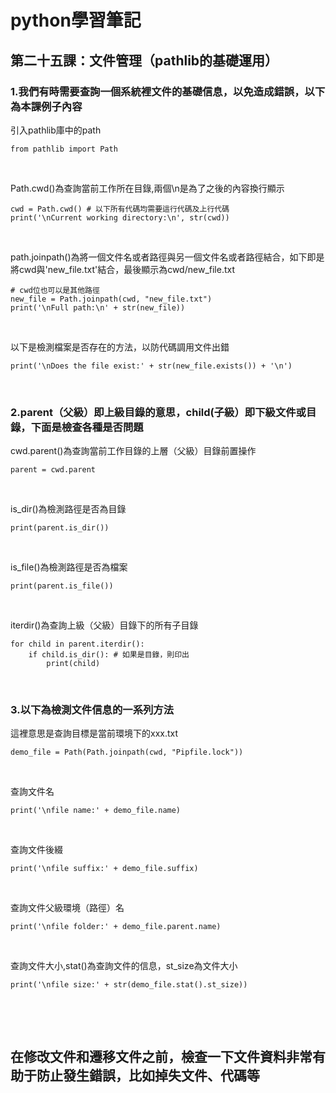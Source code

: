 # python學習筆記

## 第二十五課：文件管理（pathlib的基礎運用）

### 1.我們有時需要查詢一個系統裡文件的基礎信息，以免造成錯誤，以下為本課例子內容

引入pathlib庫中的path

```
from pathlib import Path
```

&nbsp;

Path.cwd()為查詢當前工作所在目錄,兩個\n是為了之後的內容換行顯示

```
cwd = Path.cwd() # 以下所有代碼均需要這行代碼及上行代碼
print('\nCurrent working directory:\n', str(cwd))
```

&nbsp;

path.joinpath()為將一個文件名或者路徑與另一個文件名或者路徑結合，如下即是將cwd與'new_file.txt'結合，最後顯示為cwd/new_file.txt

```
# cwd位也可以是其他路徑
new_file = Path.joinpath(cwd, "new_file.txt")
print('\nFull path:\n' + str(new_file))
```

&nbsp;

以下是檢測檔案是否存在的方法，以防代碼調用文件出錯

```
print('\nDoes the file exist:' + str(new_file.exists()) + '\n')
```

&nbsp;

### 2.parent（父級）即上級目錄的意思，child(子級）即下級文件或目錄，下面是檢查各種是否問題

cwd.parent()為查詢當前工作目錄的上層（父級）目錄前置操作

```
parent = cwd.parent
```

&nbsp;

is_dir()為檢測路徑是否為目錄

```
print(parent.is_dir())
```

&nbsp;

is_file()為檢測路徑是否為檔案

```
print(parent.is_file())
```

&nbsp;

iterdir()為查詢上級（父級）目錄下的所有子目錄

```
for child in parent.iterdir():
    if child.is_dir(): # 如果是目錄，則印出
        print(child)
```

&nbsp;

### 3.以下為檢測文件信息的一系列方法

這裡意思是查詢目標是當前環境下的xxx.txt

```
demo_file = Path(Path.joinpath(cwd, "Pipfile.lock"))
```

&nbsp;

查詢文件名

```
print('\nfile name:' + demo_file.name)
```

&nbsp;

查詢文件後綴

```
print('\nfile suffix:' + demo_file.suffix)
```

&nbsp;

查詢文件父級環境（路徑）名

```
print('\nfile folder:' + demo_file.parent.name)
```

&nbsp;

查詢文件大小,stat()為查詢文件的信息，st_size為文件大小

```
print('\nfile size:' + str(demo_file.stat().st_size))
```

&nbsp;


&nbsp;

## 在修改文件和遷移文件之前，檢查一下文件資料非常有助于防止發生錯誤，比如掉失文件、代碼等